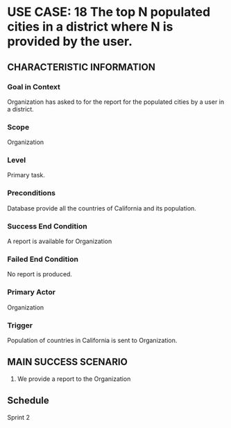 # USE CASE: 18 The top N populated cities in a district where N is provided by the user.

## CHARACTERISTIC INFORMATION

### Goal in Context
Organization has asked to for the report for the populated cities by a user in a district.

### Scope

Organization

### Level

Primary task.

### Preconditions

Database provide all the countries of California and its population.

### Success End Condition

A report is available for Organization

### Failed End Condition

No report is produced.

### Primary Actor

Organization

### Trigger

Population of countries in California is sent to Organization.

## MAIN SUCCESS SCENARIO

1. We provide a report to the Organization

## Schedule
Sprint 2